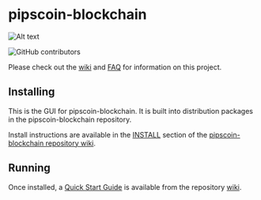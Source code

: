 # pipscoin-blockchain
![Alt text](https://www.pipscoin.net/img/pipscoin_logo.svg)

![GitHub contributors](https://img.shields.io/github/contributors/Pipscoin-Network/pipscoin-blockchain?logo=GitHub)

Please check out the [wiki](https://github.com/Pipscoin-Network/pipscoin-blockchain/wiki)
and [FAQ](https://github.com/Pipscoin-Network/pipscoin-blockchain/wiki/FAQ) for
information on this project.

## Installing

This is the GUI for pipscoin-blockchain. It is built into distribution packages in the pipscoin-blockchain repository.

Install instructions are available in the
[INSTALL](https://github.com/Pipscoin-Network/pipscoin-blockchain/wiki/INSTALL)
section of the
[pipscoin-blockchain repository wiki](https://github.com/Pipscoin-Network/pipscoin-blockchain/wiki).

## Running

Once installed, a
[Quick Start Guide](https://github.com/Pipscoin-Network/pipscoin-blockchain/wiki/Quick-Start-Guide)
is available from the repository
[wiki](https://github.com/Pipscoin-Network/pipscoin-blockchain/wiki).

